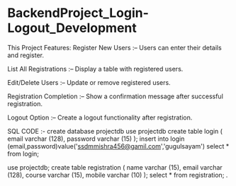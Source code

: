 # BackendProject_Login-Logout_Development

This Project Features:
Register New Users :– Users can enter their details and register.

List All Registrations :– Display a table with registered users.

Edit/Delete Users :– Update or remove registered users.

Registration Completion :– Show a confirmation message after successful registration.

Logout Option :– Create a logout functionality after registration.


SQL CODE :-
create database projectdb
use projectdb
create table login
(
 email varchar (128),
 password varchar (15)
);
insert into login (email,password)value('ssdmmishra456@gamil.com','gugulsayam')
select * from login;

use projectdb;
create table registration
(
name varchar (15),
email varchar (128),
course varchar (15),
mobile varchar (10)
);
select * from registration; .
